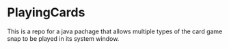 # PlayingCards
This is a repo for a java pachage that allows multiple types of the card game snap to be played in its system window.

